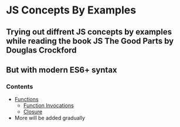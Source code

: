 # JS Concepts By Examples

## Trying out diffrent JS concepts by examples while reading the book JS The Good Parts by Douglas Crockford
## But with modern ES6+ syntax

### Contents

- [Functions](/Functions)
  - [Function Invocations](/Functions/function%20invocations.js)
  - [Closure](/Functions/closure.js)
- More will be added gradually